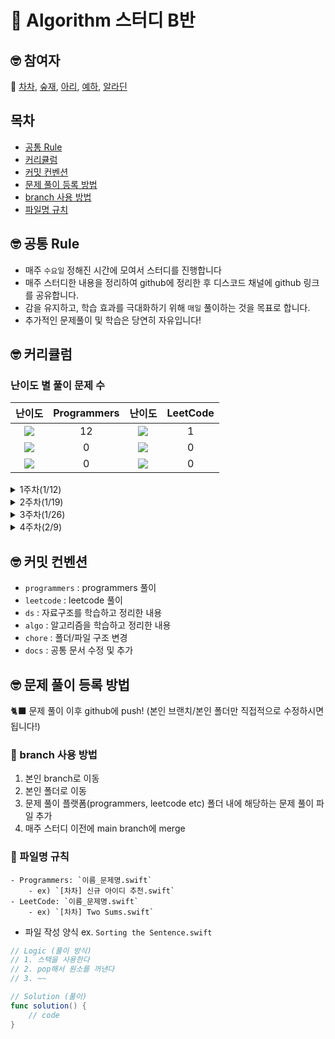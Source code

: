 # 🤔 Algorithm 스터디 B반

## 🤓 참여자

🚀 [차차](https://github.com/ChaminLee), [숲재](https://github.com/forestjae), [아리](https://github.com/leeari95), [예하](https://github.com/ye-ha), [알라딘](https://github.com/junbangg?tab=overview&from=2021-12-01&to=2021-12-31)

## 목차 
- [공통 Rule](🤓-공통-rule)
- [커리큘럼](🤓-커리큘럼)
- [커밋 컨벤션](🤓-커밋-컨벤션)
- [문제 풀이 등록 방법](🤓-문제-풀이-등록-방법)
- [branch 사용 방법](🌴-branch-사용-방법)
- [파일명 규치](📑-파일명-규칙)

## 🤓 공통 Rule

- 매주 `수요일` 정해진 시간에 모여서 스터디를 진행합니다
- 매주 스터디한 내용을 정리하여 github에 정리한 후 디스코드 채널에 github 링크를 공유합니다. 
- 감을 유지하고, 학습 효과를 극대화하기 위해 `매일` 풀이하는 것을 목표로 합니다.
- 추가적인 문제풀이 및 학습은 당연히 자유입니다!

## 🤓 커리큘럼 

### 난이도 별 풀이 문제 수 

|난이도|Programmers|난이도|LeetCode|
|:---:|:---:|:---:|:---:|
|<img src= "https://img.shields.io/badge/-Lv.%201-brightgreen">|12|<img src= "https://img.shields.io/badge/-Easy-success">|1|
|<img src= "https://img.shields.io/badge/-Lv.%202-orange">|0|<img src= "https://img.shields.io/badge/-Medium-orange">|0|
|<img src= "https://img.shields.io/badge/-Lv.%203-ff69b4">|0|<img src= "https://img.shields.io/badge/-Hard-red">|0|      

<details>
<summary> 1주차(1/12) </summary>
<div markdown="1">

|난이도|문제|
|--|--|
|<img src= "https://img.shields.io/badge/-Lv.%201-brightgreen">|[두 개 뽑아서 더하기](https://programmers.co.kr/learn/courses/30/lessons/68644?language=swift)|
|<img src= "https://img.shields.io/badge/-Lv.%201-brightgreen">|[크레인 인형뽑기 게임](https://programmers.co.kr/learn/courses/30/lessons/64061?language=swift)|
|<img src= "https://img.shields.io/badge/-Lv.%201-brightgreen">|[키패드 누르기](https://programmers.co.kr/learn/courses/30/lessons/67256?language=swift)|
|<img src= "https://img.shields.io/badge/-Lv.%201-brightgreen">|[비밀지도](https://programmers.co.kr/learn/courses/30/lessons/17681?language=swift)|    
|<img src= "https://img.shields.io/badge/-Lv.%201-brightgreen">|[없는 숫자 더하기](https://programmers.co.kr/learn/courses/30/lessons/86051?language=swift)|
    
</div>
</details>

<details>
<summary> 2주차(1/19) </summary>
<div markdown="1">

|난이도|문제|
|--|--|
|<img src= "https://img.shields.io/badge/-Lv.%201-brightgreen">|[신규 아이디 추천](https://programmers.co.kr/learn/courses/30/lessons/72410?language=swift)|
|<img src= "https://img.shields.io/badge/-Lv.%201-brightgreen">|[숫자 문자열과 영단어](https://programmers.co.kr/learn/courses/30/lessons/81301?language=swift)|
|<img src= "https://img.shields.io/badge/-Lv.%201-brightgreen">|[실패율](https://programmers.co.kr/learn/courses/30/lessons/42889?language=swift)|
|<img src= "https://img.shields.io/badge/-Lv.%201-brightgreen">|[다트게임](https://programmers.co.kr/learn/courses/30/lessons/17682?language=swift)|    
    
</div>
</details>

<details>
<summary> 3주차(1/26) </summary>
<div markdown="1">

|난이도|문제|
|--|--|
|<img src= "https://img.shields.io/badge/-Lv.%201-brightgreen">|[신고 결과 받기](https://programmers.co.kr/learn/courses/30/lessons/92334?language=swift)|
|<img src= "https://img.shields.io/badge/-Lv.%201-brightgreen">|[K진수에서 소수 개수 구하기](https://programmers.co.kr/learn/courses/30/lessons/92335?language=swift)|
|<img src= "https://img.shields.io/badge/-Lv.%201-brightgreen">|[주차 요금 계산](https://programmers.co.kr/learn/courses/30/lessons/92341?language=swift)|
|<img src= "https://img.shields.io/badge/-Easy-success">|[Water Bottles](https://leetcode.com/problems/water-bottles/)|    
    
</div>
</details>

<details>
<summary> 4주차(2/9) </summary>
<div markdown="1">

- DFS/BFS 문제 풀이     
    
|난이도|문제|
|--|--|
|<img src= "https://img.shields.io/badge/-Easy-success">|[Island Perimeter](https://leetcode.com/problems/island-perimeter/)|
|<img src= "https://img.shields.io/badge/-Easy-success">|[Flood Fill](https://leetcode.com/problems/flood-fill/)|
|<img src= "https://img.shields.io/badge/-Easy-success">|[Find if Path Exists in Graph](https://leetcode.com/problems/find-if-path-exists-in-graph/)|
|Gold V|[치즈](https://www.acmicpc.net/problem/2636)|    
    
</div>
</details>

## 🤓 커밋 컨벤션

- `programmers` : programmers 풀이
- `leetcode` : leetcode 풀이
- `ds` : 자료구조를 학습하고 정리한 내용
- `algo` : 알고리즘을 학습하고 정리한 내용
- `chore` : 폴더/파일 구조 변경
- `docs` : 공통 문서 수정 및 추가


## 🤓 문제 풀이 등록 방법

🐈‍⬛ 문제 풀이 이후 github에 push!
(본인 브랜치/본인 폴더만 직접적으로 수정하시면 됩니다!)

### 🌴 branch 사용 방법

1. 본인 branch로 이동
2. 본인 폴더로 이동
3. 문제 풀이 플랫폼(programmers, leetcode etc) 폴더 내에 해당하는 문제 풀이 파일 추가
4. 매주 스터디 이전에 main branch에 merge

### 📑 파일명 규칙
    - Programmers: `이름_문제명.swift`
        - ex) `[차차] 신규 아이디 추천.swift`
    - LeetCode: `이름_문제명.swift`
        - ex) `[차차] Two Sums.swift`

- 파일 작성 양식
ex. `Sorting the Sentence.swift`

```swift
// Logic (풀이 방식)
// 1. 스택을 사용한다
// 2. pop해서 원소를 꺼낸다
// 3. ~~ 

// Solution (풀이) 
func solution() {
    // code 
}
```
